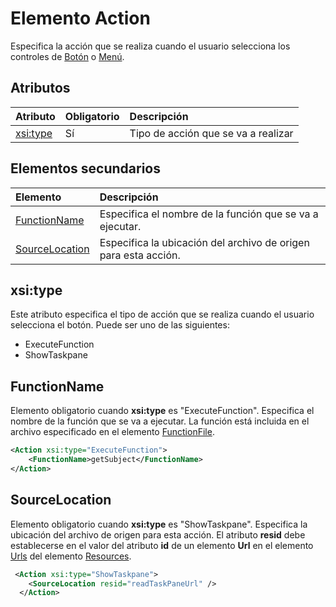# Elemento Action
 Especifica la acción que se realiza cuando el usuario selecciona los controles de [Botón](./button-control.md) o [Menú](./menu-control.md).
 
## Atributos

|  Atributo  |  Obligatorio  |  Descripción  |
|:-----|:-----|:-----|
|  [xsi:type](#xsitype)  |  Sí  | Tipo de acción que se va a realizar|


## Elementos secundarios

|  Elemento |  Descripción  |
|:-----|:-----|
|  [FunctionName](#functionname) |    Especifica el nombre de la función que se va a ejecutar. |
|  [SourceLocation](#sourcelocation) |    Especifica la ubicación del archivo de origen para esta acción. |
  

## xsi:type
Este atributo especifica el tipo de acción que se realiza cuando el usuario selecciona el botón. Puede ser uno de las siguientes:
- ExecuteFunction
- ShowTaskpane

## FunctionName
Elemento obligatorio cuando **xsi:type** es "ExecuteFunction". Especifica el nombre de la función que se va a ejecutar. La función está incluida en el archivo especificado en el elemento [FunctionFile](./functionfile.md).

```xml
<Action xsi:type="ExecuteFunction">
    <FunctionName>getSubject</FunctionName>
</Action>
```

## SourceLocation
Elemento obligatorio cuando  **xsi:type** es "ShowTaskpane". Especifica la ubicación del archivo de origen para esta acción. El atributo **resid** debe establecerse en el valor del atributo **id** de un elemento **Url** en el elemento [Urls](./resources.md#urls) del elemento [Resources](./resources.md).

```xml
 <Action xsi:type="ShowTaskpane">
    <SourceLocation resid="readTaskPaneUrl" />
  </Action>
```  
